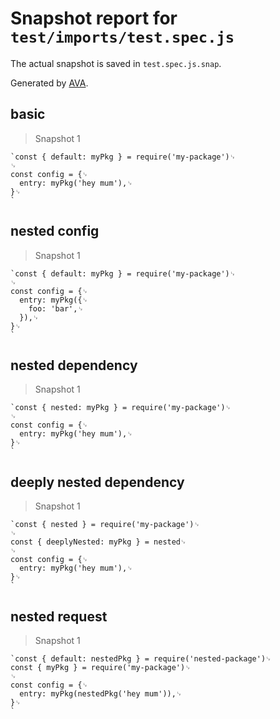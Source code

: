 # Snapshot report for `test/imports/test.spec.js`

The actual snapshot is saved in `test.spec.js.snap`.

Generated by [AVA](https://avajs.dev).

## basic

> Snapshot 1

    `const { default: myPkg } = require('my-package')␊
    ␊
    const config = {␊
      entry: myPkg('hey mum'),␊
    }␊
    `

## nested config

> Snapshot 1

    `const { default: myPkg } = require('my-package')␊
    ␊
    const config = {␊
      entry: myPkg({␊
        foo: 'bar',␊
      }),␊
    }␊
    `

## nested dependency

> Snapshot 1

    `const { nested: myPkg } = require('my-package')␊
    ␊
    const config = {␊
      entry: myPkg('hey mum'),␊
    }␊
    `

## deeply nested dependency

> Snapshot 1

    `const { nested } = require('my-package')␊
    ␊
    const { deeplyNested: myPkg } = nested␊
    ␊
    const config = {␊
      entry: myPkg('hey mum'),␊
    }␊
    `

## nested request

> Snapshot 1

    `const { default: nestedPkg } = require('nested-package')␊
    const { myPkg } = require('my-package')␊
    ␊
    const config = {␊
      entry: myPkg(nestedPkg('hey mum')),␊
    }␊
    `

